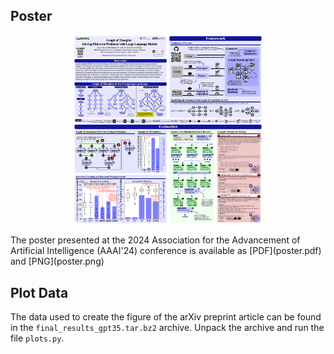 ## Poster
<p align="center">
  <img src="poster.png" width="60%">
</p>
The poster presented at the 2024 Association for the Advancement of Artificial Intelligence (AAAI'24) conference is available as [PDF](poster.pdf) and [PNG](poster.png)

## Plot Data

The data used to create the figure of the arXiv preprint article can be
found in the `final_results_gpt35.tar.bz2` archive.  Unpack the archive
and run the file `plots.py`.
